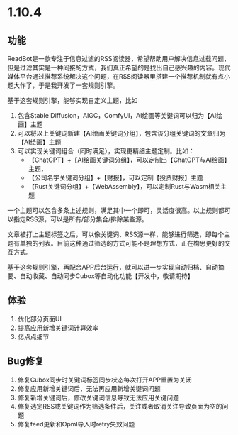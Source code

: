 # 1.10.4

## 功能
ReadBot是一款专注于信息过滤的RSS阅读器，希望帮助用户解决信息过载问题，但是过滤其实是一种间接的方式，我们真正希望的是找出自己感兴趣的内容。现代媒体平台通过推荐系统解决这个问题，在RSS阅读器里搭建一个推荐机制就有点小题大作了，于是我开发了一套规则引擎。

基于这套规则引擎，能够实现自定义主题，比如
1. 包含Stable Diffusion，AIGC，ComfyUI，AI绘画等关键词可以归为【AI绘画】主题
2. 可以将以上关键词新建【AI绘画关键词分组】，包含该分组关键词的文章归为【AI绘画】主题
3. 可以实现关键词组合（同时满足），实现更精细主题定制。比如：
   - 【ChatGPT】+【AI绘画关键词分组】，可以定制出【ChatGPT与AI绘画】主题，
   - 【公司名字关键词分组】+【财报】，可以定制【投资财报】主题
   - 【Rust关键词分组】+【WebAssembly】，可以定制Rust与Wasm相关主题

一个主题可以包含多条上述规则，满足其中一个即可，灵活度很高。以上规则都可以指定RSS源，可以是所有/部分集合/排除某些源。

文章被打上主题标签之后，可以像关键词、RSS源一样，能够进行筛选，即每个主题有单独的列表。目前这种通过筛选的方式可能不是理想方式，正在构思更好的交互方式。

基于这套规则引擎，再配合APP后台运行，就可以进一步实现自动归档、自动摘要、自动收藏、自动同步Cubox等自动化功能【开发中，敬请期待】

## 体验
1. 优化部分页面UI
2. 提高应用新增关键词计算效率
3. 亿点点细节

## Bug修复
1. 修复Cubox同步时关键词标签同步状态每次打开APP重置为关闭
2. 修复应用新增关键词后，无法再应用新增关键词问题
3. 修复新增关键词后，修改关键词信息导致无法应用关键问题
4. 修复选定RSS或关键词作为筛选条件后，关注或者取消关注导致页面为空的问题
5. 修复feed更新和Opml导入时retry失效问题